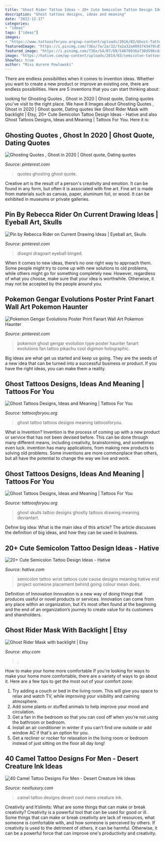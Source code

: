 ```yaml
---
title: "Ghost Rider Tattoo Ideas ~ 20+ Cute Semicolon Tattoo Design Ideas"
description: "Ghost tattoos designs, ideas and meaning"
date: "2022-12-17"
categories:
- "ideas"
tags: ["ideas"]
images:
- "https://www.tattoosforyou.org/wp-content/uploads/2016/02/Ghost-Tattoo-Photos.jpg"
featuredImage: "https://i.pinimg.com/736x/7a/2a/32/7a2a32a4093743479cd5a607141953db.jpg"
featured_image: "https://i.pinimg.com/736x/54/07/69/54076936a730d596cda513d9f6d88a4e.jpg"
image: "https://hative.com/wp-content/uploads/2014/03/semicolon-tattoos/23-semicolon-tattoo-on-wrist.jpg"
ShowToc: true
author: "Miss Aurore Powlowski"
---
```



There are endless possibilities when it comes to invention ideas. Whether you want to create a new product or improve an existing one, there are endless possibilities. Here are 5 inventions that you can start thinking about: 

	

		
looking for Ghosting Quotes , Ghost in 2020 | Ghost quote, Dating quotes you've visit to the right place. We have 8 Images about Ghosting Quotes , Ghost in 2020 | Ghost quote, Dating quotes like Ghost Rider Mask with backlight | Etsy, 20+ Cute Semicolon Tattoo Design Ideas - Hative and also Ghost Tattoos Designs, Ideas and Meaning | Tattoos For You. Here it is:
		
    
## Ghosting Quotes , Ghost In 2020 | Ghost Quote, Dating Quotes

<img loading=lazy src="https://i.pinimg.com/736x/72/53/c7/7253c736c305fb71b24c6844fd9f9bb3.jpg" onerror="this.onerror=null;this.src='https://tse4.mm.bing.net/th?id=OIP.PUOVC33YB1DyXF0PphBsiAHaLG&amp;pid=15.1';" alt="Ghosting Quotes , Ghost in 2020 | Ghost quote, Dating quotes">

_Source: pinterest.com_

>quotes ghosting ghost quote. 

	

Creative art is the result of a person's creativity and emotion. It can be found in any form, but often it is associated with fine art. Fine art is made from materials such as canvas, paper, aluminum foil, or wood. It can be exhibited in museums or private galleries.

    
## Pin By Rebecca Rider On Current Drawing Ideas | Eyeball Art, Skulls

<img loading=lazy src="https://i.pinimg.com/736x/54/07/69/54076936a730d596cda513d9f6d88a4e.jpg" onerror="this.onerror=null;this.src='https://tse1.mm.bing.net/th?id=OIP.Xo9sqWM3U6a6RQWDVO7tEwHaKL&amp;pid=15.1';" alt="Pin by Rebecca Rider on Current Drawing Ideas | Eyeball art, Skulls">

_Source: pinterest.com_

>disegni dragoart eyeball binged. 

	

When it comes to new ideas, there’s no one right way to approach them. Some people might try to come up with new solutions to old problems, while others might go for something completely new. However, regardless of what you choose, make sure that your idea is worthwhile. Otherwise, it may not be accepted by the people around you.

    
## Pokemon Gengar Evolutions Poster Print Fanart Wall Art Pokemon Haunter

<img loading=lazy src="https://i.pinimg.com/736x/7a/2a/32/7a2a32a4093743479cd5a607141953db.jpg" onerror="this.onerror=null;this.src='https://tse2.mm.bing.net/th?id=OIP.AHDs5R32doxP442YSHWbngHaLH&amp;pid=15.1';" alt="Pokemon Gengar Evolutions Poster Print Fanart Wall Art Pokemon Haunter">

_Source: pinterest.com_

>pokemon ghost gengar evolution type poster haunter fanart evolutions fan tattoo pikachu cool digimon holographic. 

	

Big ideas are what get us started and keep us going. They are the seeds of a new idea that can be turned into a successful business or product. If you have the right ideas, you can make them a reality.

    
## Ghost Tattoos Designs, Ideas And Meaning | Tattoos For You

<img loading=lazy src="https://www.tattoosforyou.org/wp-content/uploads/2016/02/Ghost-Tattoo-Photos.jpg" onerror="this.onerror=null;this.src='https://tse3.mm.bing.net/th?id=OIP.vEzZve-yjR7raUjeZEqJ1QHaJ4&amp;pid=15.1';" alt="Ghost Tattoos Designs, Ideas and Meaning | Tattoos For You">

_Source: tattoosforyou.org_

>ghost tattoo tattoos designs meaning tattoosforyou. 

	

What is Invention?
Invention is the process of coming up with a new product or service that has not been devised before. This can be done through many different means, including creativity, brainstorming, and sometimes even luck. invention has many applications, from making new products to solving old problems. Some inventions are more commonplace than others, but all have the potential to change the way we live and work.

    
## Ghost Tattoos Designs, Ideas And Meaning | Tattoos For You

<img loading=lazy src="https://www.tattoosforyou.org/wp-content/uploads/2016/10/Ghost-Tattoo-Drawing.jpg" onerror="this.onerror=null;this.src='https://tse1.mm.bing.net/th?id=OIP.XfDePkOnrqtlNjlsbGOG8gHaJ6&amp;pid=15.1';" alt="Ghost Tattoos Designs, Ideas and Meaning | Tattoos For You">

_Source: tattoosforyou.org_

>ghost skulls tattoo designs ghostly tattoos drawing meaning deviantart. 

	

Define big idea: What is the main idea of this article?
The article discusses the definition of big ideas, and how they can be used in business.

    
## 20+ Cute Semicolon Tattoo Design Ideas - Hative

<img loading=lazy src="https://hative.com/wp-content/uploads/2014/03/semicolon-tattoos/23-semicolon-tattoo-on-wrist.jpg" onerror="this.onerror=null;this.src='https://tse3.mm.bing.net/th?id=OIP.5GHFRm3pWsIFt1M_scJ96gHaHa&amp;pid=15.1';" alt="20+ Cute Semicolon Tattoo Design Ideas - Hative">

_Source: hative.com_

>semicolon tattoo wrist tattoos cute cause designs meaning hative end project someone placement behind going colour mean does. 

	

Definition of Innovation
Innovation is a new way of doing things that produces useful or novel products or services. Innovation can come from any place within an organization, but it’s most often found at the beginning and the end of an organization’s journey to create value for its customers and shareholders.

    
## Ghost Rider Mask With Backlight | Etsy

<img loading=lazy src="https://i.etsystatic.com/23453412/r/il/efc994/2680647055/il_1588xN.2680647055_k9sb.jpg" onerror="this.onerror=null;this.src='https://tse2.mm.bing.net/th?id=OIP.Wm_qq4fOfDlAasUUS0hKGgHaLH&amp;pid=15.1';" alt="Ghost Rider Mask with backlight | Etsy">

_Source: etsy.com_

>. 

	

How to make your home more comfortable
If you're looking for ways to make your home more comfortable, there are a variety of ways to go about it. Here are a few tips to get the most out of your comfort zone: 
1. Try adding a couch or bed in the living room. This will give you space to relax and watch TV, while improving your visibility and calming atmosphere. 
2. Add some plants or stuffed animals to help improve your mood and circulation. 
3. Get a fan in the bedroom so that you can cool off when you're not using the bathroom or bedroom. 
4. Install an air conditioner in winter if you can't find one outside or add window AC if that's an option for you. 
5. Get a recliner or rocker for relaxation in the living room or bedroom instead of just sitting on the floor all day long!

    
## 40 Camel Tattoo Designs For Men - Desert Creature Ink Ideas

<img loading=lazy src="http://nextluxury.com/wp-content/uploads/cool-camel-rider-mens-half-sleeve-tattoo-designs.jpg" onerror="this.onerror=null;this.src='https://tse4.mm.bing.net/th?id=OIP.WQ739yYfpqYSPIKdbjsMEQHaJ4&amp;pid=15.1';" alt="40 Camel Tattoo Designs For Men - Desert Creature Ink Ideas">

_Source: nextluxury.com_

>camel tattoo designs desert cool mens creature ink. 

	

Creativity and It’slimits: What are some things that can make or break creativity?
Creativity is a powerful tool that can be used for good or ill. Some things that can make or break creativity are lack of resources, what someone is comfortable with, and how someone is perceived by others. If creativity is used to the detriment of others, it can be harmful. Otherwise, it can be a powerful force that can improve one's productivity and creativity.

